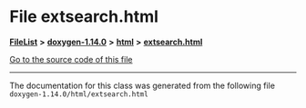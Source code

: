 

# File extsearch.html



[**FileList**](files.md) **>** [**doxygen-1.14.0**](dir_9d5bad020669189c90cda983471be5d0.md) **>** [**html**](dir_05d1fd8a7cdd04f638f8b23196de02e2.md) **>** [**extsearch.html**](extsearch_8html.md)

[Go to the source code of this file](extsearch_8html_source.md)





































































------------------------------
The documentation for this class was generated from the following file `doxygen-1.14.0/html/extsearch.html`

